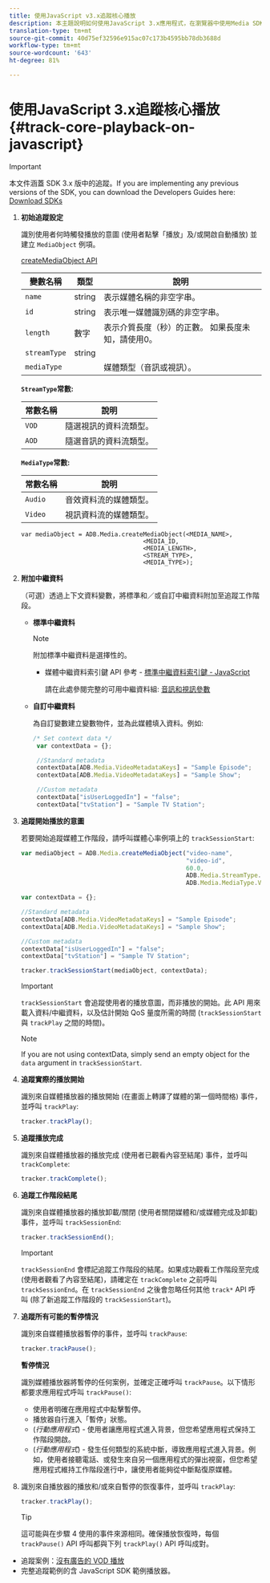 ```yaml
---
title: 使用JavaScript v3.x追蹤核心播放
description: 本主題說明如何使用JavaScript 3.x應用程式，在瀏覽器中使用Media SDK實作核心追蹤。
translation-type: tm+mt
source-git-commit: 40d75ef32596e915ac07c173b4595bb78db3688d
workflow-type: tm+mt
source-wordcount: '643'
ht-degree: 81%

---
```



# 使用JavaScript 3.x追蹤核心播放{#track-core-playback-on-javascript}

>[!IMPORTANT]
>本文件涵蓋 SDK 3.x 版中的追蹤。If you are implementing any previous versions of the SDK, you can download the Developers Guides here: [Download SDKs](/help/sdk-implement/download-sdks.md)

1. **初始追蹤設定**

   識別使用者何時觸發播放的意圖 (使用者點擊「播放」及/或開啟自動播放) 並建立 `MediaObject` 例項。

   [createMediaObject API](https://adobe-marketing-cloud.github.io/media-sdks/reference/javascript/MediaHeartbeat.html#.createMediaObject)

   | 變數名稱 | 類型 | 說明 |
   | --- | --- | --- |
   | `name` | string | 表示媒體名稱的非空字串。 |
   | `id` | string | 表示唯一媒體識別碼的非空字串。 |
   | `length` | 數字 | 表示介質長度（秒）的正數。 如果長度未知，請使用0。 |
   | `streamType` | string |  |
   | `mediaType` |  | 媒體類型（音訊或視訊）。 |

   **`StreamType`常數:**

   | 常數名稱 | 說明 |
   |---|---|
   | `VOD` | 隨選視訊的資料流類型。 |
   | `AOD` | 隨選音訊的資料流類型。 |

   **`MediaType`常數:**

   | 常數名稱 | 說明 |
   |---|---|
   | `Audio` | 音效資料流的媒體類型。 |
   | `Video` | 視訊資料流的媒體類型。 |

   ```
   var mediaObject = ADB.Media.createMediaObject(<MEDIA_NAME>,
                                     <MEDIA_ID,
                                     <MEDIA_LENGTH>,
                                     <STREAM_TYPE>,
                                     <MEDIA_TYPE>);
   ```

1. **附加中繼資料**

   （可選）透過上下文資料變數，將標準和／或自訂中繼資料附加至追蹤工作階段。

   * **標準中繼資料**

      >[!NOTE]
      >
      >附加標準中繼資料是選擇性的。

      * 媒體中繼資料索引鍵 API 參考 - [標準中繼資料索引鍵 - JavaScript](https://adobe-marketing-cloud.github.io/media-sdks/reference/javascript)

         請在此處參閱完整的可用中繼資料組: [音訊和視訊參數](/help/metrics-and-metadata/audio-video-parameters.md)
   * **自訂中繼資料**

      為自訂變數建立變數物件，並為此媒體填入資料。例如:

      ```js
      /* Set context data */
       var contextData = {};
      
       //Standard metadata
       contextData[ADB.Media.VideoMetadataKeys] = "Sample Episode";
       contextData[ADB.Media.VideoMetadataKeys] = "Sample Show";
      
       //Custom metadata
       contextData["isUserLoggedIn"] = "false";
       contextData["tvStation"] = "Sample TV Station";
      ```


1. **追蹤開始播放的意圖**

   若要開始追蹤媒體工作階段，請呼叫媒體心率例項上的 `trackSessionStart`:

   ```js
   var mediaObject = ADB.Media.createMediaObject("video-name",
                                                 "video-id",
                                                 60.0,
                                                 ADB.Media.StreamType.VOD,
                                                 ADB.Media.MediaType.Video);
   
   var contextData = {};
   
   //Standard metadata
   contextData[ADB.Media.VideoMetadataKeys] = "Sample Episode";
   contextData[ADB.Media.VideoMetadataKeys] = "Sample Show";
   
   //Custom metadata
   contextData["isUserLoggedIn"] = "false";
   contextData["tvStation"] = "Sample TV Station";
   
   tracker.trackSessionStart(mediaObject, contextData);
   ```

   >[!IMPORTANT]
   >
   >`trackSessionStart` 會追蹤使用者的播放意圖，而非播放的開始。此 API 用來載入資料/中繼資料，以及估計開始 QoS 量度所需的時間 (`trackSessionStart` 與 `trackPlay` 之間的時間)。

   >[!NOTE]
   >
   >If you are not using contextData, simply send an empty object for the `data` argument in `trackSessionStart`.

1. **追蹤實際的播放開始**

   識別來自媒體播放器的播放開始 (在畫面上轉譯了媒體的第一個時間格) 事件，並呼叫 `trackPlay`:

   ```js
   tracker.trackPlay();
   ```

1. **追蹤播放完成**

   識別來自媒體播放器的播放完成 (使用者已觀看內容至結尾) 事件，並呼叫 `trackComplete`:

   ```js
   tracker.trackComplete();
   ```

1. **追蹤工作階段結尾**

   識別來自媒體播放器的播放卸載/關閉 (使用者關閉媒體和/或媒體完成及卸載) 事件，並呼叫 `trackSessionEnd`:

   ```js
   tracker.trackSessionEnd();
   ```

   >[!IMPORTANT]
   >
   >`trackSessionEnd` 會標記追蹤工作階段的結尾。如果成功觀看工作階段至完成 (使用者觀看了內容至結尾)，請確定在 `trackComplete` 之前呼叫 `trackSessionEnd`。在 `trackSessionEnd` 之後會忽略任何其他 `track*` API 呼叫 (除了新追蹤工作階段的 `trackSessionStart`)。

1. **追蹤所有可能的暫停情況**

   識別來自媒體播放器暫停的事件，並呼叫 `trackPause`:

   ```js
   tracker.trackPause();
   ```

   **暫停情況**

   識別媒體播放器將暫停的任何案例，並確定正確呼叫 `trackPause`。以下情形都要求應用程式呼叫 `trackPause()`:

   * 使用者明確在應用程式中點擊暫停。
   * 播放器自行進入「暫停」狀態。
   * (*行動應用程式*) - 使用者讓應用程式進入背景，但您希望應用程式保持工作階段開啟。
   * (*行動應用程式*) - 發生任何類型的系統中斷，導致應用程式進入背景。例如，使用者接聽電話、或發生來自另一個應用程式的彈出視窗，但您希望應用程式維持工作階段進行中，讓使用者能夠從中斷點復原媒體。

1. 識別來自播放器的播放和/或來自暫停的恢復事件，並呼叫 `trackPlay`:

   ```js
   tracker.trackPlay();
   ```

   >[!TIP]
   >
   >這可能與在步驟 4 使用的事件來源相同。確保播放恢復時，每個 `trackPause()` API 呼叫都與下列 `trackPlay()` API 呼叫成對。

* 追蹤案例：[沒有廣告的 VOD 播放](/help/sdk-implement/tracking-scenarios/vod-no-intrs-details.md)
* 完整追蹤範例的含 JavaScript SDK 範例播放器。
